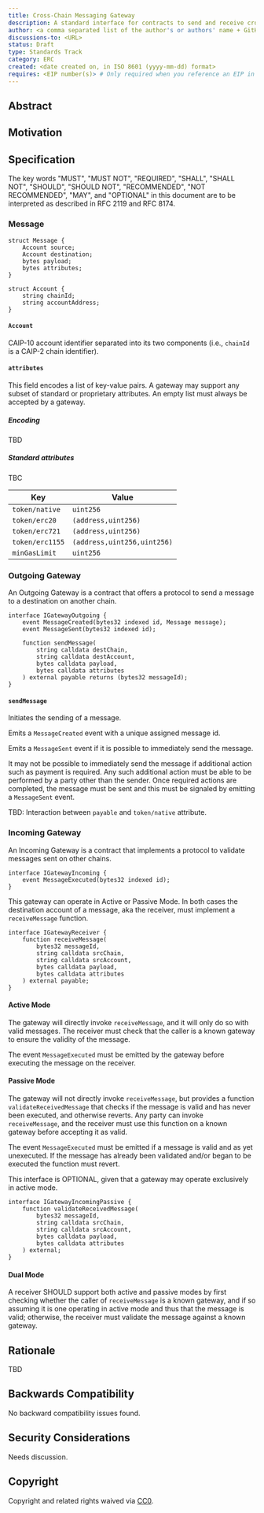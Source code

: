 ```yaml
---
title: Cross-Chain Messaging Gateway
description: A standard interface for contracts to send and receive cross-chain messages.
author: <a comma separated list of the author's or authors' name + GitHub username (in parenthesis), or name and email (in angle brackets).  Example, FirstName LastName (@GitHubUsername), FirstName LastName <foo@bar.com>, FirstName (@GitHubUsername) and GitHubUsername (@GitHubUsername)>
discussions-to: <URL>
status: Draft
type: Standards Track
category: ERC
created: <date created on, in ISO 8601 (yyyy-mm-dd) format>
requires: <EIP number(s)> # Only required when you reference an EIP in the `Specification` section. Otherwise, remove this field.
---
```


## Abstract


## Motivation


## Specification

The key words "MUST", "MUST NOT", "REQUIRED", "SHALL", "SHALL NOT", "SHOULD", "SHOULD NOT", "RECOMMENDED", "NOT RECOMMENDED", "MAY", and "OPTIONAL" in this document are to be interpreted as described in RFC 2119 and RFC 8174.

### Message

```solidity
struct Message {
    Account source;
    Account destination;
    bytes payload;
    bytes attributes;
}

struct Account {
    string chainId;
    string accountAddress;
}
```

#### `Account`

CAIP-10 account identifier separated into its two components (i.e., `chainId` is a CAIP-2 chain identifier).

#### `attributes`

This field encodes a list of key-value pairs. A gateway may support any subset of standard or proprietary attributes. An empty list must always be accepted by a gateway.

##### Encoding

TBD

##### Standard attributes

TBC

| Key | Value |
|-----|-------|
| `token/native` | `uint256` |
| `token/erc20` | `(address,uint256)` |
| `token/erc721` | `(address,uint256)` |
| `token/erc1155` | `(address,uint256,uint256)` |
| `minGasLimit` | `uint256` |

### Outgoing Gateway

An Outgoing Gateway is a contract that offers a protocol to send a message to a destination on another chain.

```solidity
interface IGatewayOutgoing {
    event MessageCreated(bytes32 indexed id, Message message);
    event MessageSent(bytes32 indexed id);

    function sendMessage(
        string calldata destChain,
        string calldata destAccount,
        bytes calldata payload,
        bytes calldata attributes
    ) external payable returns (bytes32 messageId);
}
```

#### `sendMessage`

Initiates the sending of a message.

Emits a `MessageCreated` event with a unique assigned message id.

Emits a `MessageSent` event if it is possible to immediately send the message.

It may not be possible to immediately send the message if additional action such as payment is required. Any such additional action must be able to be performed by a party other than the sender. Once required actions are completed, the message must be sent and this must be signaled by emitting a `MessageSent` event.

TBD: Interaction between `payable` and `token/native` attribute.

### Incoming Gateway

An Incoming Gateway is a contract that implements a protocol to validate messages sent on other chains.

```solidity
interface IGatewayIncoming {
    event MessageExecuted(bytes32 indexed id);
}
```

This gateway can operate in Active or Passive Mode. In both cases the destination account of a message, aka the receiver, must implement a `receiveMessage` function.

```solidity
interface IGatewayReceiver {
    function receiveMessage(
        bytes32 messageId,
        string calldata srcChain,
        string calldata srcAccount,
        bytes calldata payload,
        bytes calldata attributes
    ) external payable;
}
```

#### Active Mode

The gateway will directly invoke `receiveMessage`, and it will only do so with valid messages. The receiver must check that the caller is a known gateway to ensure the validity of the message.

The event `MessageExecuted` must be emitted by the gateway before executing the message on the receiver.

#### Passive Mode

The gateway will not directly invoke `receiveMessage`, but provides a function `validateReceivedMessage` that checks if the message is valid and has never been executed, and otherwise reverts. Any party can invoke `receiveMessage`, and the receiver must use this function on a known gateway before accepting it as valid.

The event `MessageExecuted` must be emitted if a message is valid and as yet unexecuted. If the message has already been validated and/or began to be executed the function must revert.

This interface is OPTIONAL, given that a gateway may operate exclusively in active mode.

```solidity
interface IGatewayIncomingPassive {
    function validateReceivedMessage(
        bytes32 messageId,
        string calldata srcChain,
        string calldata srcAccount,
        bytes calldata payload,
        bytes calldata attributes
    ) external;
}
```

#### Dual Mode

A receiver SHOULD support both active and passive modes by first checking whether the caller of `receiveMessage` is a known gateway, and if so assuming it is one operating in active mode and thus that the message is valid; otherwise, the receiver must validate the message against a known gateway.

## Rationale

TBD

## Backwards Compatibility

No backward compatibility issues found.

## Security Considerations

Needs discussion.

## Copyright

Copyright and related rights waived via [CC0](../LICENSE.md).
